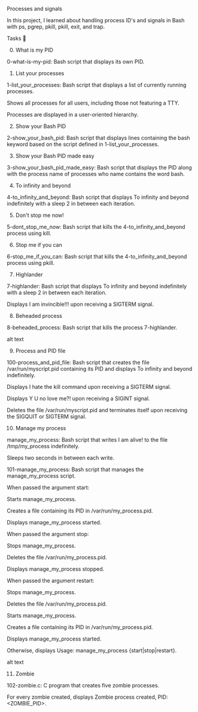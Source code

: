 Processes and signals

In this project, I learned about handling process ID's and signals in Bash with ps, pgrep, pkill, pkill, exit, and trap.



Tasks 📃

0. What is my PID



0-what-is-my-pid: Bash script that displays its own PID.

1. List your processes



1-list_your_processes: Bash script that displays a list of currently running processes.

Shows all processes for all users, including those not featuring a TTY.

Processes are displayed in a user-oriented hierarchy.

2. Show your Bash PID



2-show_your_bash_pid: Bash script that displays lines containing the bash keyword based on the script defined in 1-list_your_processes.

3. Show your Bash PID made easy



3-show_your_bash_pid_made_easy: Bash script that displays the PID along with the process name of processes who name contains the word bash.

4. To infinity and beyond



4-to_infinity_and_beyond: Bash script that displays To infinity and beyond indefinitely with a sleep 2 in between each iteration.

5. Don't stop me now!



5-dont_stop_me_now: Bash script that kills the 4-to_infinity_and_beyond process using kill.

6. Stop me if you can



6-stop_me_if_you_can: Bash script that kills the 4-to_infinity_and_beyond process using pkill.

7. Highlander



7-highlander: Bash script that displays To infinity and beyond indefinitely with a sleep 2 in between each iteration.

Displays I am invincible!!! upon receiving a SIGTERM signal.

8. Beheaded process



8-beheaded_process: Bash script that kills the process 7-highlander.

alt text



9. Process and PID file

100-process_and_pid_file: Bash script that creates the file /var/run/myscript.pid containing its PID and displays To infinity and beyond indefinitely.

Displays I hate the kill command upon receiving a SIGTERM signal.

Displays Y U no love me?! upon receiving a SIGINT signal.

Deletes the file /var/run/myscript.pid and terminates itself upon receiving the SIGQUIT or SIGTERM signal.





10. Manage my process

manage_my_process: Bash script that writes I am alive! to the file /tmp/my_process indefinitely.

Sleeps two seconds in between each write.

101-manage_my_process: Bash script that manages the manage_my_process script.

When passed the argument start:

Starts manage_my_process.

Creates a file containing its PID in /var/run/my_process.pid.

Displays manage_my_process started.

When passed the argument stop:

Stops manage_my_process.

Deletes the file /var/run/my_process.pid.

Displays manage_my_process stopped.

When passed the argument restart:

Stops manage_my_process.

Deletes the file /var/run/my_process.pid.

Starts manage_my_process.

Creates a file containing its PID in /var/run/my_process.pid.

Displays manage_my_process started.

Otherwise, displays Usage: manage_my_process {start|stop|restart}.

alt text



11. Zombie

102-zombie.c: C program that creates five zombie processes.

For every zombie created, displays Zombie process created, PID: <ZOMBIE_PID>.
